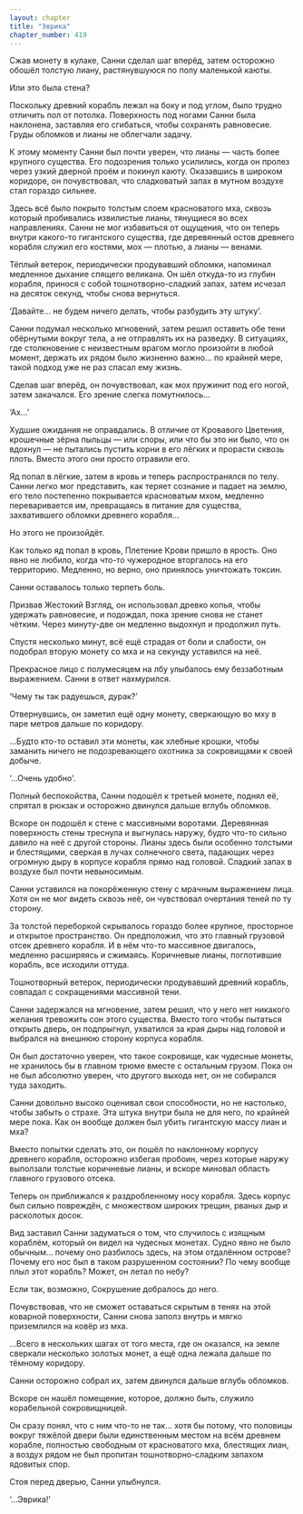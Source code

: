 ```yaml
---
layout: chapter
title: "Эврика"
chapter_number: 419
---
```


Сжав монету в кулаке, Санни сделал шаг вперёд, затем осторожно обошёл толстую лиану, растянувшуюся по полу маленькой каюты.

Или это была стена?

Поскольку древний корабль лежал на боку и под углом, было трудно отличить пол от потолка. Поверхность под ногами Санни была наклонена, заставляя его сгибаться, чтобы сохранять равновесие. Груды обломков и лианы не облегчали задачу.

К этому моменту Санни был почти уверен, что лианы — часть более крупного существа. Его подозрения только усилились, когда он пролез через узкий дверной проём и покинул каюту. Оказавшись в широком коридоре, он почувствовал, что сладковатый запах в мутном воздухе стал гораздо сильнее.

Здесь всё было покрыто толстым слоем красноватого мха, сквозь который пробивались извилистые лианы, тянущиеся во всех направлениях. Санни не мог избавиться от ощущения, что он теперь внутри какого-то гигантского существа, где деревянный остов древнего корабля служил его костями, мох — плотью, а лианы — венами.

Тёплый ветерок, периодически продувавший обломки, напоминал медленное дыхание спящего великана. Он шёл откуда-то из глубин корабля, принося с собой тошнотворно-сладкий запах, затем исчезал на десяток секунд, чтобы снова вернуться.

‘Давайте… не будем ничего делать, чтобы разбудить эту штуку'.

Санни подумал несколько мгновений, затем решил оставить обе тени обёрнутыми вокруг тела, а не отправлять их на разведку. В ситуациях, где столкновение с неизвестным врагом могло произойти в любой момент, держать их рядом было жизненно важно… по крайней мере, такой подход уже не раз спасал ему жизнь.

Сделав шаг вперёд, он почувствовал, как мох пружинит под его ногой, затем закачался. Его зрение слегка помутнилось…

‘Ах…’

Худшие ожидания не оправдались. В отличие от Кровавого Цветения, крошечные зёрна пыльцы — или споры, или что бы это ни было, что он вдохнул — не пытались пустить корни в его лёгких и прорасти сквозь плоть. Вместо этого они просто отравили его.

Яд попал в лёгкие, затем в кровь и теперь распространялся по телу. Санни легко мог представить, как теряет сознание и падает на землю, его тело постепенно покрывается красноватым мхом, медленно переваривается им, превращаясь в питание для существа, захватившего обломки древнего корабля…

Но этого не произойдёт.

Как только яд попал в кровь, Плетение Крови пришло в ярость. Оно явно не любило, когда что-то чужеродное вторгалось на его территорию. Медленно, но верно, оно принялось уничтожать токсин.

Санни оставалось только терпеть боль.

Призвав Жестокий Взгляд, он использовал древко копья, чтобы удержать равновесие, и подождал, пока зрение снова не станет чётким. Через минуту-две он медленно выдохнул и продолжил путь.

Спустя несколько минут, всё ещё страдая от боли и слабости, он подобрал вторую монету со мха и на секунду уставился на неё.

Прекрасное лицо с полумесяцем на лбу улыбалось ему беззаботным выражением. Санни в ответ нахмурился.

‘Чему ты так радуешься, дурак?’

Отвернувшись, он заметил ещё одну монету, сверкающую во мху в паре метров дальше по коридору.

…Будто кто-то оставил эти монеты, как хлебные крошки, чтобы заманить ничего не подозревающего охотника за сокровищами к своей добыче.

‘…Очень удобно'.

Полный беспокойства, Санни подошёл к третьей монете, поднял её, спрятал в рюкзак и осторожно двинулся дальше вглубь обломков.

Вскоре он подошёл к стене с массивными воротами. Деревянная поверхность стены треснула и выгнулась наружу, будто что-то сильно давило на неё с другой стороны. Лианы здесь были особенно толстыми и блестящими, сверкая в лучах солнечного света, падающих через огромную дыру в корпусе корабля прямо над головой. Сладкий запах в воздухе был почти невыносимым.

Санни уставился на покорёженную стену с мрачным выражением лица. Хотя он не мог видеть сквозь неё, он чувствовал очертания теней по ту сторону.

За толстой переборкой скрывалось гораздо более крупное, просторное и открытое пространство. Он предположил, что это главный грузовой отсек древнего корабля. И в нём что-то массивное двигалось, медленно расширяясь и сжимаясь. Коричневые лианы, поглотившие корабль, все исходили оттуда.

Тошнотворный ветерок, периодически продувавший древний корабль, совпадал с сокращениями массивной тени.

Санни задержался на мгновение, затем решил, что у него нет никакого желания тревожить сон этого существа. Вместо того чтобы пытаться открыть дверь, он подпрыгнул, ухватился за края дыры над головой и выбрался на внешнюю сторону корпуса корабля.

Он был достаточно уверен, что такое сокровище, как чудесные монеты, не хранилось бы в главном трюме вместе с остальным грузом. Пока он не был абсолютно уверен, что другого выхода нет, он не собирался туда заходить.

Санни довольно высоко оценивал свои способности, но не настолько, чтобы забыть о страхе. Эта штука внутри была не для него, по крайней мере пока. Как он вообще должен был убить гигантскую массу лиан и мха?

Вместо попытки сделать это, он пошёл по наклонному корпусу древнего корабля, осторожно избегая пробоин, через которые наружу выползали толстые коричневые лианы, и вскоре миновал область главного грузового отсека.

Теперь он приближался к раздробленному носу корабля. Здесь корпус был сильно повреждён, с множеством широких трещин, рваных дыр и расколотых досок.

Вид заставил Санни задуматься о том, что случилось с изящным кораблём, который он видел на чудесных монетах. Судно явно не было обычным… почему оно разбилось здесь, на этом отдалённом острове? Почему его нос был в таком разрушенном состоянии? По чему вообще плыл этот корабль? Может, он летал по небу?

Если так, возможно, Сокрушение добралось до него.

Почувствовав, что не сможет оставаться скрытым в тенях на этой коварной поверхности, Санни снова заполз внутрь и мягко приземлился на ковёр из мха.

…Всего в нескольких шагах от того места, где он оказался, на земле сверкали несколько золотых монет, а ещё одна лежала дальше по тёмному коридору.

Санни осторожно собрал их, затем двинулся дальше вглубь обломков.

Вскоре он нашёл помещение, которое, должно быть, служило корабельной сокровищницей.

Он сразу понял, что с ним что-то не так… хотя бы потому, что половицы вокруг тяжёлой двери были единственным местом на всём древнем корабле, полностью свободным от красноватого мха, блестящих лиан, а воздух рядом не был пропитан тошнотворно-сладким запахом ядовитых спор.

Стоя перед дверью, Санни улыбнулся.

‘…Эврика!’
